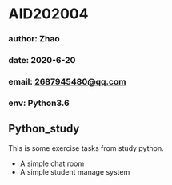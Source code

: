 # AID202004
### author: Zhao
### date: 2020-6-20
### email: 2687945480@qq.com
### env: Python3.6
## Python_study
This is some exercise tasks from study python.
* A simple chat room
* A simple student manage system
